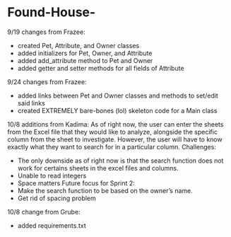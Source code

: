 # Found-House-

9/19 changes from Frazee:
- created Pet, Attribute, and Owner classes
- added initializers for Pet, Owner, and Attribute
- added add_attribute method to Pet and Owner
- added getter and setter methods for all fields of Attribute

9/24 changes from Frazee:
- added links between Pet and Owner classes and methods to set/edit said links
- created EXTREMELY bare-bones (lol) skeleton code for a Main class

10/8 additions from Kadima:
As of right now, the user can enter the sheets from the Excel file that they would like to analyze, alongside the specific column from the sheet to investigate. However, the user will have to know exactly what they want to search for in a particular column.
Challenges:
- The only downside as of right now is that the search function  does not work for certains sheets in the excel files and columns.
- Unable to read integers
- Space matters
Future focus for Sprint 2:
- Make the search function to be based on the owner’s name.
- Get rid of spacing problem

10/8 change from Grube:
- added requirements.txt
